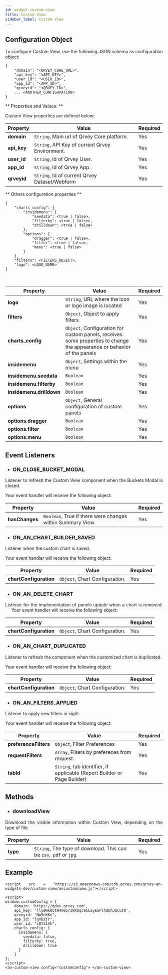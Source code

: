 ```yaml
---
id: widget-custom-view
title: Custom View
sidebar_label: Custom View
---
```


<div style="text-align: justify">

## Configuration Object
To configure Custom View, use the following JSON schema as configuration object:
 
```
{
    "domain": "<QRVEY_CORE_URL>",
    "api_key": "<API_KEY>",
    "user_id": "<USER_ID>",
    "app_id": "<APP_ID>",
    "qrveyid": "<QRVEY_ID>",    
    ... <ANOTHER_CONFIGURATION>
}
```

** Properties and Values: **

Custom View properties are defined below:

| **Property** | **Value** | **Required** |
|---|---|---|
| **domain** | `String`, Main url of Qrvey Core platform. | Yes |
| **api_key** | `String`, API Key of current Qrvey Environment. | Yes |
| **user_id** | `String`, Id of Qrvey User. | Yes |
| **app_id** | `String`, Id of Qrvey App. | Yes |
| **qrveyid** | `String`, Id of current Qrvey Dataset/Webform | Yes |


** Others configuration properties **
```
{
    "charts_config": {
        "insidemenu": {
            "seedata": <true | false>,
            "filterby": <true | false>,
            "drilldown": <true | false>
        },
        "options": {
            "dragger": <true | false>,
            "filter": <true | false>,
            "menu": <true | false>
        }
    },
    "filters": <FILTERS_OBJECT>,
    "logo": <LOGO_NAME>
}
```
 

| **Property** | **Value** | **Required** |
|---|---|---|
| **logo** | `String`, URL where the icon or logo image is located | Yes |
| **filters** | `Object`, Object to apply filters | Yes |
| **charts_config** | `Object`, Configuration for custom panels, receives some properties to change the appearance or behavior of the panels | Yes |
| **insidemenu** | `Object`, Settings within the menu | Yes |
| **insidemenu.seedata** | `Boolean` | Yes |
| **insidemenu.filterby** | `Boolean` | Yes |
| **insidemenu.drilldown** | `Boolean` | Yes |
| **options** | `Object`, General configuration of custom panels | Yes |
| **options.dragger** | `Boolean` | Yes |
| **options.filter** | `Boolean` | Yes |
| **options.menu** | `Boolean` | Yes |


## Event Listeners

* ### ON_CLOSE_BUCKET_MODAL

Listener to refresh the Custom View component when the Buckets Modal is closed.

Your event handler will receive the following object:

| Property | Value | Required |
|---|---|---|
| **hasChanges** | `Boolean`, True if there were changes within Summary View. | Yes |


* ### ON_AN_CHART_BUILDER_SAVED

Listener when the custom chart is saved.

Your event handler will receive the following object:

| Property | Value | Required |
|---|---|---|
| **chartConfiguration** | `Object`, Chart Configuration. | Yes |

* ### ON_AN_DELETE_CHART

Listener for the implementation of panels update when a chart is removed.
    
Your event handler will receive the following object:

| Property | Value | Required |
|---|---|---|
| **chartConfiguration** | `Object`, Chart Configuration. | Yes |

* ### ON_AN_CHART_DUPLICATED

Listener to refresh the component when the customized chart is duplicated.

Your event handler will receive the following object:

| Property | Value | Required |
|---|---|---|
| **chartConfiguration** | `Object`, Chart Configuration. | Yes |

* ### ON_AN_FILTERS_APPLIED

Listener to apply new filters in sight.

Your event handler will receive the following object:

| Property | Value | Required |
|---|---|---|
| **preferenceFilters** | `Object`, Filter Preferences | Yes |
| **requestFilters** | `Array`, Filters by prefereces from request. | Yes |
| **tabId** | `String`, tab identifier, if applicable (Report Builder or Page Builder) | Yes |


## Methods
* ### downloadView

Download the visible information within Custom View, depending on the type of file.

| Property | Value | Required |
|---|---|---|
| **type** | `String`, The type of download. This can be `csv`,` pdf` or `jpg`. | Yes |

## Example

```
<script src = "https://s3.amazonaws.com/cdn.qrvey.com/qrvey-an-widgets-dev/custom-view/ancustomview.js"></script>
 
<script>
window.customConfig = {
    domain: 'https://qdev.qrvey.com',
    api_key: 'TlyeWkQ5tH4m05r3WXUqc9ILayESPlhd6hJaCut0',
    qrveyid: "Nw9eKKe",
    app_id: "lgVBzjr",
    user_id: "c0T3iVh",
    charts_config: {
      insidemenu: {
        seedata: false,
        filterby: true,
        drilldown: true
      }
    }    
};
</script>
<an-custom-view config="customConfig"> </an-custom-view>
```